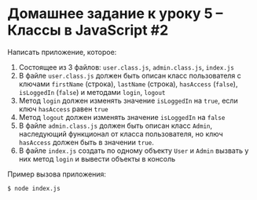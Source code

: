 # Домашнее задание к уроку 5 – Классы в JavaScript #2

Написать приложение, которое:
1. Состоящее из 3 файлов: `user.class.js`, `admin.class.js`, `index.js`
2. В файле `user.class.js` должен быть описан класс пользователя с ключами `firstName` (строка), `lastName` (строка), `hasAccess` (`false`), `isLoggedIn` (`false`) и
   методами `login`, `logout`
3. Метод `login` должен изменять значение `isLoggedIn` на `true`, если ключ `hasAccess` равен `true`
4. Метод `logout` должен изменять значение `isLoggedIn` на `false`
4. В файле `admin.class.js` должен быть описан класс `Admin`, наследующий функционал от класса пользователя, но ключ
   `hasAccess` должен быть в значении `true`.
5. В файле `index.js` создать по одному объекту `User` и `Admin` вызвать у них метод `login` и вывести объекты в консоль

Пример вызова приложения:
```bash
$ node index.js
```
